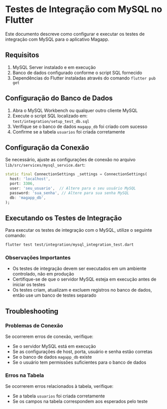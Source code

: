 # Testes de Integração com MySQL no Flutter

Este documento descreve como configurar e executar os testes de integração com MySQL para o aplicativo Magapp.

## Requisitos

1. MySQL Server instalado e em execução
2. Banco de dados configurado conforme o script SQL fornecido
3. Dependências do Flutter instaladas através do comando `flutter pub get`

## Configuração do Banco de Dados

1. Abra o MySQL Workbench ou qualquer outro cliente MySQL
2. Execute o script SQL localizado em: `test/integration/setup_test_db.sql`
3. Verifique se o banco de dados `magapp_db` foi criado com sucesso
4. Confirme se a tabela `usuarios` foi criada corretamente

## Configuração da Conexão

Se necessário, ajuste as configurações de conexão no arquivo `lib/src/services/mysql_service.dart`:

```dart
static final ConnectionSettings _settings = ConnectionSettings(
  host: 'localhost',
  port: 3306,
  user: 'seu_usuario',  // Altere para o seu usuário MySQL
  password: 'sua_senha', // Altere para sua senha MySQL
  db: 'magapp_db',
);
```

## Executando os Testes de Integração

Para executar os testes de integração com o MySQL, utilize o seguinte comando:

```bash
flutter test test/integration/mysql_integration_test.dart
```

### Observações Importantes

- Os testes de integração devem ser executados em um ambiente controlado, não em produção
- Certifique-se de que o servidor MySQL esteja em execução antes de iniciar os testes
- Os testes criam, atualizam e excluem registros no banco de dados, então use um banco de testes separado

## Troubleshooting

### Problemas de Conexão

Se ocorrerem erros de conexão, verifique:
- Se o servidor MySQL está em execução
- Se as configurações de host, porta, usuário e senha estão corretas
- Se o banco de dados `magapp_db` existe
- Se o usuário tem permissões suficientes para o banco de dados

### Erros na Tabela

Se ocorrerem erros relacionados à tabela, verifique:
- Se a tabela `usuarios` foi criada corretamente
- Se os campos na tabela correspondem aos esperados pelo teste
